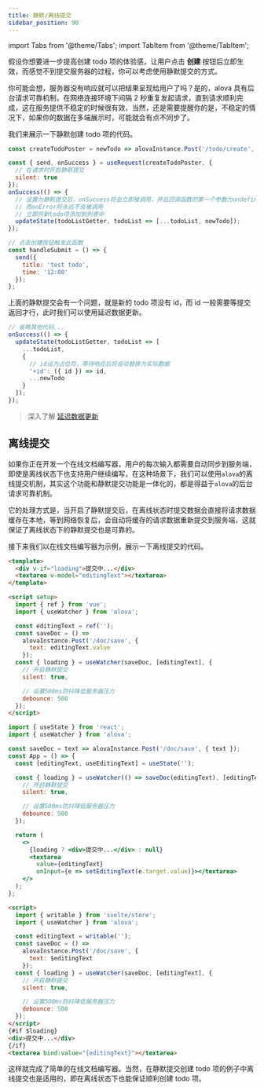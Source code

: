 ```yaml
---
title: 静默/离线提交
sidebar_position: 90
---
```


import Tabs from '@theme/Tabs';
import TabItem from '@theme/TabItem';

假设你想要进一步提高创建 todo 项的体验感，让用户点击 **创建** 按钮后立即生效，而感觉不到提交服务器的过程，你可以考虑使用静默提交的方式。

你可能会想，服务器没有响应就可以把结果呈现给用户了吗？是的，alova 具有后台请求可靠机制，在网络连接环境下间隔 2 秒重复发起请求，直到请求顺利完成，这在服务提供不稳定的时候很有效，当然，还是需要提醒你的是，不稳定的情况下，如果你的数据在多端展示时，可能就会有点不同步了。

我们来展示一下静默创建 todo 项的代码。

```javascript
const createTodoPoster = newTodo => alovaInstance.Post('/todo/create', newTodo);

const { send, onSuccess } = useRequest(createTodoPoster, {
  // 在请求时开启静默提交
  silent: true
});
onSuccess(() => {
  // 设置为静默提交后，onSuccess将会立即被调用，并且回调函数的第一个参数为undefined
  // 而onError将永远不会被调用
  // 立即将新todo项添加到列表中
  updateState(todoListGetter, todoList => [...todoList, newTodo]);
});

// 点击创建按钮触发此函数
const handleSubmit = () => {
  send({
    title: 'test todo',
    time: '12:00'
  });
};
```

上面的静默提交会有一个问题，就是新的 todo 项没有 id，而 id 一般需要等提交返回才行，此时我们可以使用延迟数据更新。

```javascript
// 省略其他代码...
onSuccess(() => {
  updateState(todoListGetter, todoList => [
    ...todoList,
    {
      // id设为占位符，等待响应后将自动替换为实际数据
      '+id': ({ id }) => id,
      ...newTodo
    }
  ]);
});
```

> 深入了解 [延迟数据更新](./delayed-data-update)

## 离线提交

如果你正在开发一个在线文档编写器，用户的每次输入都需要自动同步到服务端，即使是离线状态下也支持用户继续编写，在这种场景下，我们可以使用`alova`的离线提交机制，其实这个功能和静默提交功能是一体化的，都是得益于`alova`的后台请求可靠机制。

它的处理方式是，当开启了静默提交后，在离线状态时提交数据会直接将请求数据缓存在本地，等到网络恢复后，会自动将缓存的请求数据重新提交到服务端，这就保证了离线状态下的静默提交也是可靠的。

接下来我们以在线文档编写器为示例，展示一下离线提交的代码。

<Tabs groupId="framework">
<TabItem label="vue" value="1">

```html
<template>
  <div v-if="loading">提交中...</div>
  <textarea v-model="editingText"></textarea>
</template>

<script setup>
  import { ref } from 'vue';
  import { useWatcher } from 'alova';

  const editingText = ref('');
  const saveDoc = () =>
    alovaInstance.Post('/doc/save', {
      text: editingText.value
    });
  const { loading } = useWatcher(saveDoc, [editingText], {
    // 开启静默提交
    silent: true,

    // 设置500ms防抖降低服务器压力
    debounce: 500
  });
</script>
```

</TabItem>
<TabItem label="react" value="2">

```jsx
import { useState } from 'react';
import { useWatcher } from 'alova';

const saveDoc = text => alovaInstance.Post('/doc/save', { text });
const App = () => {
  const [editingText, useEditingText] = useState('');

  const { loading } = useWatcher(() => saveDoc(editingText), [editingText], {
    // 开启静默提交
    silent: true,

    // 设置500ms防抖降低服务器压力
    debounce: 500
  });

  return (
    <>
      {loading ? <div>提交中...</div> : null}
      <textarea
        value={editingText}
        onInput={e => setEditingText(e.target.value)}></textarea>
    </>
  );
};
```

</TabItem>
<TabItem label="svelte" value="3">

```html
<script>
  import { writable } from 'svelte/store';
  import { useWatcher } from 'alova';

  const editingText = writable('');
  const saveDoc = () =>
    alovaInstance.Post('/doc/save', {
      text: $editingText
    });
  const { loading } = useWatcher(saveDoc, [editingText], {
    // 开启静默提交
    silent: true,

    // 设置500ms防抖降低服务器压力
    debounce: 500
  });
</script>
{#if $loading}
<div>提交中...</div>
{/if}
<textarea bind:value="{editingText}"></textarea>
```

</TabItem>
</Tabs>

这样就完成了简单的在线文档编写器。当然，在静默提交创建 todo 项的例子中离线提交也是适用的，即在离线状态下也能保证顺利创建 todo 项。
